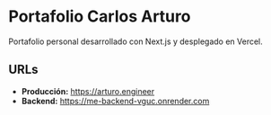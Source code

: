 # Portafolio Carlos Arturo

Portafolio personal desarrollado con Next.js y desplegado en Vercel.

## URLs
- **Producción:** https://arturo.engineer
- **Backend:** https://me-backend-vguc.onrender.com

<!-- Auto-deploy test -->
